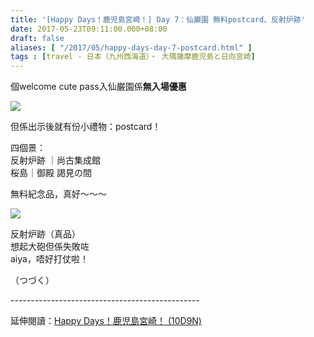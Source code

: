 ```yaml
---
title: '[Happy Days！鹿児島宮崎！] Day 7：仙巌園 無料postcard、反射炉跡'
date: 2017-05-23T09:11:00.000+08:00
draft: false
aliases: [ "/2017/05/happy-days-day-7-postcard.html" ]
tags : [travel - 日本（九州西海道）・ 大隅薩摩鹿児島と日向宮崎]
---
```


個welcome cute pass入仙巌園係**無入場優惠**  

![](/images/kojkmi7d21.jpg)

但係出示後就有份小禮物：postcard！  
  
四個景：  
反射炉跡 ｜尚古集成館  
桜島｜御殿 謁見の間  
  
  
無料紀念品，真好～～～  

![](/images/kojkmi7d21a.jpg)

反射炉跡（真品）  
想起大砲但係失敗咗  
aiya，唔好打仗啦！  
  
  
  
  
（つづく）  
  
\-----------------------------------------------  
  
延伸閱讀：[Happy Days！鹿児島宮崎！ (10D9N)](https://hidie.net/kojkmi10d9n/)
